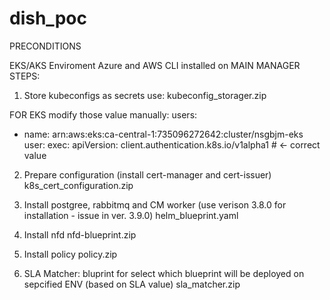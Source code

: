 # dish_poc

PRECONDITIONS

EKS/AKS Enviroment
Azure and AWS CLI installed on MAIN MANAGER
STEPS:
1. Store kubeconfigs as secrets 
use:
kubeconfig_storager.zip

FOR EKS modify those value manually:
users:
- name: arn:aws:eks:ca-central-1:735096272642:cluster/nsgbjm-eks
  user:
    exec:
      apiVersion: client.authentication.k8s.io/v1alpha1   # <- correct value


2. Prepare configuration (install cert-manager and cert-issuer)
k8s_cert_configuration.zip

3. Install postgree, rabbitmq and CM worker (use verison 3.8.0 for installation - issue in ver. 3.9.0)
helm_blueprint.yaml

4. Install nfd
nfd-blueprint.zip

4. Install policy
policy.zip

5. SLA Matcher: bluprint for select which blueprint will be deployed on sepcified ENV (based on SLA value)
sla_matcher.zip
